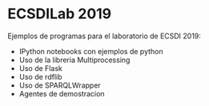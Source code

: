 ECSDILab 2019
=============

Ejemplos de programas para el laboratorio de ECSDI 2019:

* IPython notebooks con ejemplos de python
* Uso de la libreria Multiprocessing
* Uso de Flask
* Uso de rdflib
* Uso de SPARQLWrapper
* Agentes de demostracion


